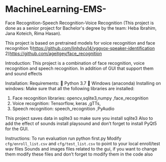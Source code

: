 # MachineLearning-EMS-
Face Recognition-Speech Recognition-Voice Recognition
(This project is done as a senior project for Bachelor's degree by the team: Heba Ibrahim, Jana Koteich, Rima Hasan).

This project is based on pretrained models for voice recognition and face recognition
 1)https://github.com/linhdvu14/vggvox-speaker-identification
 2)https://github.com/ageitgey/face_recognition
 
Introduction:
This project is a combination of face recognition, voice recognition and speech recognition. In addition
of GUI that support them and sound effects

Installation:
Requirements:
 Python 3.7
 Windows (anaconda)
Installing on windows:
Make sure that all the following libraries are installed:
1. Face recognition libraries:
opencv,sqlite3,numpy ,face_recognition
2. Voice recognition:
Tensorflow, keras ,gTTs,
3. Speech recognition:
speech_recognition ,PyAudio

This project saves data in sqlite3 so make sure you install sqlite3
Also to add the effect of sounds install playsound
and don’t forget to install PyQt5 for the GUI.

Instructions:
To run evaluation run python first.py
Modify `cfg/enroll_list.csv` and `cfg/test_list.csv` to point to your local enroll/test wav files
Sounds and images files related to the gui, if you want to change them modify these files and don’t
forget to modify them in the code also
